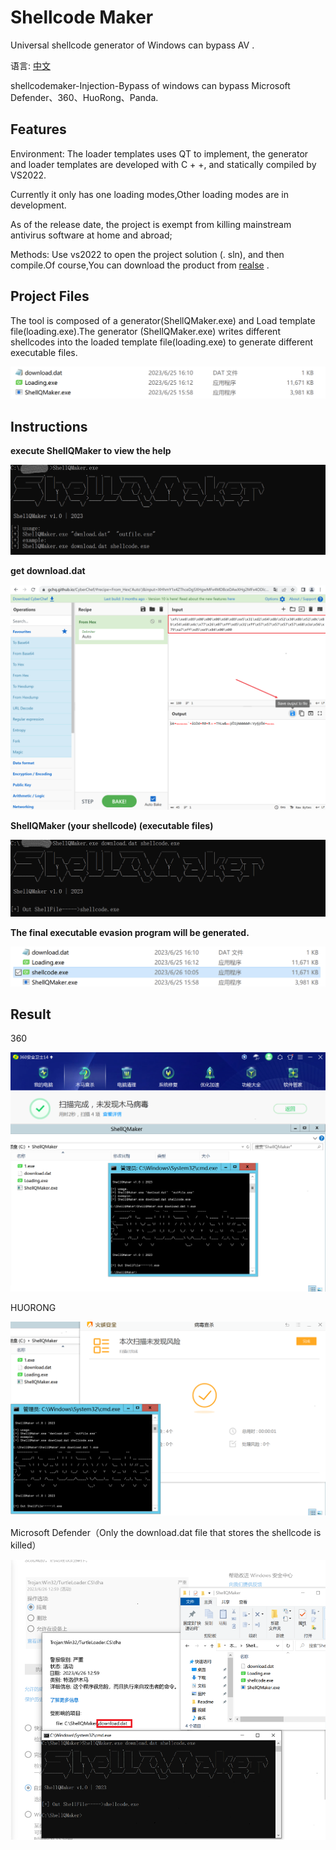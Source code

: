 # Shellcode Maker
Universal shellcode generator of Windows can bypass AV .

语言: [中文](readme.md)

shellcodemaker-Injection-Bypass of windows can bypass Microsoft Defender、360、HuoRong、Panda.


## Features

Environment: The loader templates uses QT to implement, the generator and loader templates are developed with C + +, and statically compiled by VS2022.

Currently it only has one loading modes,Other loading modes are in development.

As of the release date, the project is exempt from killing mainstream antivirus software at home and abroad;
 
Methods: Use vs2022 to open the project solution (. sln), and then compile.Of course,You can download the product from [realse]() .
 
## Project Files

  The tool is composed of a generator(ShellQMaker.exe) and Load template file(loading.exe).The generator (ShellQMaker.exe) writes different shellcodes into the loaded template file(loading.exe) to generate different executable files.

<img src="Readme/ShellQMaker-Files-001.png" alt="image-20221124160121278" style="zoom:80%;" />

## Instructions

**execute ShellQMaker to view the help**

![image-20221130105542851](Readme/shellQMaker-Instructions-001.png)

**get download.dat**

![image-20221130105542851](Readme/shellQMaker-Instructions-002.png)

**ShellQMaker (your shellcode) (executable files)**

![image-20221130105542851](Readme/shellQMaker-Instructions-003.png)

**The final executable evasion program will be generated.**

![image-20221130105542851](Readme/shellQMaker-Instructions-004.png)

## Result

360

![image-20221130105542851](Readme/Result-01.png)

HUORONG

![image-20221130105542851](Readme/Result-02.png)

Microsoft Defender（Only the download.dat file that stores the shellcode is killed）

![image-20221130105542851](Readme/Result-03.png)
